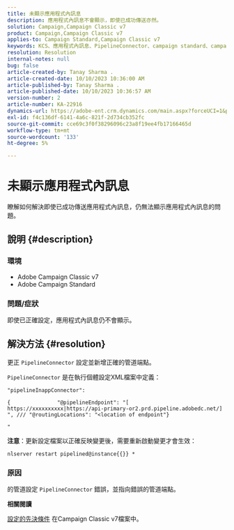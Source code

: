 ```yaml
---
title: 未顯示應用程式內訊息
description: 應用程式內訊息不會顯示，即使已成功傳送亦然。
solution: Campaign,Campaign Classic v7
product: Campaign,Campaign Classic v7
applies-to: Campaign Standard,Campaign Classic v7
keywords: KCS、應用程式內訊息、PipelineConnector、campaign standard、campaign classic、未顯示
resolution: Resolution
internal-notes: null
bug: false
article-created-by: Tanay Sharma .
article-created-date: 10/10/2023 10:36:00 AM
article-published-by: Tanay Sharma .
article-published-date: 10/10/2023 10:36:57 AM
version-number: 2
article-number: KA-22916
dynamics-url: https://adobe-ent.crm.dynamics.com/main.aspx?forceUCI=1&pagetype=entityrecord&etn=knowledgearticle&id=e9409bc8-5867-ee11-9ae7-6045bd0063aa
exl-id: f4c136df-6141-4a6c-821f-2d734cb352fc
source-git-commit: cce69c3f0f38296096c23a8f19ee4fb17166465d
workflow-type: tm+mt
source-wordcount: '133'
ht-degree: 5%

---
```


# 未顯示應用程式內訊息


瞭解如何解決即使已成功傳送應用程式內訊息，仍無法顯示應用程式內訊息的問題。

## 說明 {#description}


### 環境

- Adobe Campaign Classic v7
- Adobe Campaign Standard




### 問題/症狀

即使已正確設定，應用程式內訊息仍不會顯示。


## 解決方法 {#resolution}


更正 `PipelineConnector` 設定並新增正確的管道端點。

`PipelineConnector` 是在執行個體設定XML檔案中定義：




```
"pipelineInappConnector":

{               "@pipelineEndpoint": "[ https://xxxxxxxxxx|https://api-primary-or2.prd.pipeline.adobedc.net/] ", /// "@routingLocations": "<location of endpoint"}

"
```




<b>注意</b>：更新設定檔案以正確反映變更後，需要重新啟動變更才會生效：

`nlserver restart pipelined@instance{{}} *`



### 原因

的管道設定 `PipelineConnector` 錯誤，並指向錯誤的管道端點。



<b>相關閱讀</b>

[設定的先決條件](https://experienceleague.adobe.com/docs/campaign-classic/using/integrating-with-adobe-experience-cloud/experience-triggers/configuring-pipeline.html#prerequisites) 在Campaign Classic v7檔案中。
